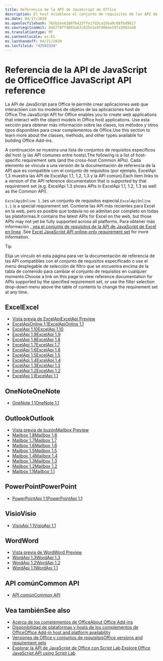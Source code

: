 ```yaml
---
title: Referencia de la API de JavaScript de Office
description: El host establece el conjunto de requisitos de las API de JavaScript de Office.
ms.date: 04/17/2020
ms.openlocfilehash: 765b2ee6108f6433ffe17d3ca15ba9c68fbd9617
ms.sourcegitcommit: 6dd770ff4893a67c625e1e4fd06ee197a3992ae0
ms.translationtype: MT
ms.contentlocale: es-ES
ms.lasthandoff: 04/21/2020
ms.locfileid: "43593339"
---
```

# <a name="office-javascript-api-reference"></a><span data-ttu-id="1a6ec-103">Referencia de la API de JavaScript de Office</span><span class="sxs-lookup"><span data-stu-id="1a6ec-103">Office JavaScript API reference</span></span>

<span data-ttu-id="1a6ec-104">La API de JavaScript para Office le permite crear aplicaciones web que interactúen con los modelos de objetos de las aplicaciones host de Office.</span><span class="sxs-lookup"><span data-stu-id="1a6ec-104">The JavaScript API for Office enables you to create web applications that interact with the object models in Office host applications.</span></span> <span data-ttu-id="1a6ec-105">Use esta sección para obtener más información sobre las clases, los métodos y otros tipos disponibles para crear complementos de Office.</span><span class="sxs-lookup"><span data-stu-id="1a6ec-105">Use this section to learn more about the classes, methods, and other types available for building Office Add-ins.</span></span>

<span data-ttu-id="1a6ec-106">A continuación se muestra una lista de conjuntos de requisitos específicos del host (y las API comunes entre hosts).</span><span class="sxs-lookup"><span data-stu-id="1a6ec-106">The following is a list of host-specific requirement sets (and the cross-host Common APIs).</span></span> <span data-ttu-id="1a6ec-107">Cada elemento se vincula a una versión de la documentación de referencia de la API que es compatible con el conjunto de requisitos (por ejemplo, ExcelApi 1,3 muestra las API de ExcelApi 1,1, 1,2, 1,3 y la API común).</span><span class="sxs-lookup"><span data-stu-id="1a6ec-107">Each item links to a version of the API reference documentation that is supported by that requirement set (e.g. ExcelApi 1.3 shows APIs in ExcelApi 1.1, 1.2, 1.3 as well as the Common API).</span></span>

<span data-ttu-id="1a6ec-108">`ExcelApiOnline 1.1`es un conjunto de requisitos especial.</span><span class="sxs-lookup"><span data-stu-id="1a6ec-108">`ExcelApiOnline 1.1` is a special requirement set.</span></span> <span data-ttu-id="1a6ec-109">Contiene las API más recientes para Excel en la web, pero es posible que todavía no se admitan por completo en todas las plataformas.</span><span class="sxs-lookup"><span data-stu-id="1a6ec-109">It contains the latest APIs for Excel on the web, but those APIs may not yet be fully supported across all platforms.</span></span> <span data-ttu-id="1a6ec-110">Para obtener más información [, vea el conjunto de requisitos de la API de JavaScript de Excel en línea](/office/dev/add-ins/reference/requirement-sets/excel-api-online-requirement-set) .</span><span class="sxs-lookup"><span data-stu-id="1a6ec-110">See [Excel JavaScript API online-only requirement set](/office/dev/add-ins/reference/requirement-sets/excel-api-online-requirement-set) for more information.</span></span>

> [!TIP]
> <span data-ttu-id="1a6ec-111">Elija un vínculo en esta página para ver la documentación de referencia de las API compatibles con el conjunto de requisitos especificado o use el menú desplegable de selección de filtro que se encuentra encima de la tabla de contenido para cambiar el conjunto de requisitos en cualquier momento.</span><span class="sxs-lookup"><span data-stu-id="1a6ec-111">Choose a link on this page to view reference documentation for APIs supported by the specified requirement set, or use the filter selection drop-down menu above the table of contents to change the requirement set at any time.</span></span>

## <a name="excel"></a><span data-ttu-id="1a6ec-112">Excel</span><span class="sxs-lookup"><span data-stu-id="1a6ec-112">Excel</span></span>

- [<span data-ttu-id="1a6ec-113">Vista previa de ExcelApi</span><span class="sxs-lookup"><span data-stu-id="1a6ec-113">ExcelApi Preview</span></span>](/javascript/api/excel?view=excel-js-preview)
- [<span data-ttu-id="1a6ec-114">ExcelApiOnline 1,1</span><span class="sxs-lookup"><span data-stu-id="1a6ec-114">ExcelApiOnline 1.1</span></span>](/javascript/api/excel?view=excel-js-online)
- [<span data-ttu-id="1a6ec-115">ExcelApi 1.10</span><span class="sxs-lookup"><span data-stu-id="1a6ec-115">ExcelApi 1.10</span></span>](/javascript/api/excel?view=excel-js-1.10)
- [<span data-ttu-id="1a6ec-116">ExcelApi 1.9</span><span class="sxs-lookup"><span data-stu-id="1a6ec-116">ExcelApi 1.9</span></span>](/javascript/api/excel?view=excel-js-1.9)
- [<span data-ttu-id="1a6ec-117">ExcelApi 1.8</span><span class="sxs-lookup"><span data-stu-id="1a6ec-117">ExcelApi 1.8</span></span>](/javascript/api/excel?view=excel-js-1.8)
- [<span data-ttu-id="1a6ec-118">ExcelApi 1.7</span><span class="sxs-lookup"><span data-stu-id="1a6ec-118">ExcelApi 1.7</span></span>](/javascript/api/excel?view=excel-js-1.7)
- [<span data-ttu-id="1a6ec-119">ExcelApi 1.6</span><span class="sxs-lookup"><span data-stu-id="1a6ec-119">ExcelApi 1.6</span></span>](/javascript/api/excel?view=excel-js-1.6)
- [<span data-ttu-id="1a6ec-120">ExcelApi 1.5</span><span class="sxs-lookup"><span data-stu-id="1a6ec-120">ExcelApi 1.5</span></span>](/javascript/api/excel?view=excel-js-1.5)
- [<span data-ttu-id="1a6ec-121">ExcelApi 1.4</span><span class="sxs-lookup"><span data-stu-id="1a6ec-121">ExcelApi 1.4</span></span>](/javascript/api/excel?view=excel-js-1.4)
- [<span data-ttu-id="1a6ec-122">ExcelApi 1.3</span><span class="sxs-lookup"><span data-stu-id="1a6ec-122">ExcelApi 1.3</span></span>](/javascript/api/excel?view=excel-js-1.3)
- [<span data-ttu-id="1a6ec-123">ExcelApi 1.2</span><span class="sxs-lookup"><span data-stu-id="1a6ec-123">ExcelApi 1.2</span></span>](/javascript/api/excel?view=excel-js-1.2)
- [<span data-ttu-id="1a6ec-124">ExcelApi 1.1</span><span class="sxs-lookup"><span data-stu-id="1a6ec-124">ExcelApi 1.1</span></span>](/javascript/api/excel?view=excel-js-1.1)

## <a name="onenote"></a><span data-ttu-id="1a6ec-125">OneNote</span><span class="sxs-lookup"><span data-stu-id="1a6ec-125">OneNote</span></span>

- [<span data-ttu-id="1a6ec-126">OneNote 1,1</span><span class="sxs-lookup"><span data-stu-id="1a6ec-126">OneNote 1.1</span></span>](/javascript/api/onenote?view=onenote-js-1.1)

## <a name="outlook"></a><span data-ttu-id="1a6ec-127">Outlook</span><span class="sxs-lookup"><span data-stu-id="1a6ec-127">Outlook</span></span>

- [<span data-ttu-id="1a6ec-128">Vista previa de buzón</span><span class="sxs-lookup"><span data-stu-id="1a6ec-128">Mailbox Preview</span></span>](/javascript/api/outlook?view=outlook-js-preview)
- [<span data-ttu-id="1a6ec-129">Mailbox 1.8</span><span class="sxs-lookup"><span data-stu-id="1a6ec-129">Mailbox 1.8</span></span>](/javascript/api/outlook?view=outlook-js-1.8)
- [<span data-ttu-id="1a6ec-130">Mailbox 1.7</span><span class="sxs-lookup"><span data-stu-id="1a6ec-130">Mailbox 1.7</span></span>](/javascript/api/outlook?view=outlook-js-1.7)
- [<span data-ttu-id="1a6ec-131">Mailbox 1.6</span><span class="sxs-lookup"><span data-stu-id="1a6ec-131">Mailbox 1.6</span></span>](/javascript/api/outlook?view=outlook-js-1.6)
- [<span data-ttu-id="1a6ec-132">Mailbox 1.5</span><span class="sxs-lookup"><span data-stu-id="1a6ec-132">Mailbox 1.5</span></span>](/javascript/api/outlook?view=outlook-js-1.5)
- [<span data-ttu-id="1a6ec-133">Mailbox 1.4</span><span class="sxs-lookup"><span data-stu-id="1a6ec-133">Mailbox 1.4</span></span>](/javascript/api/outlook?view=outlook-js-1.4)
- [<span data-ttu-id="1a6ec-134">Mailbox 1.3</span><span class="sxs-lookup"><span data-stu-id="1a6ec-134">Mailbox 1.3</span></span>](/javascript/api/outlook?view=outlook-js-1.3)
- [<span data-ttu-id="1a6ec-135">Mailbox 1.2</span><span class="sxs-lookup"><span data-stu-id="1a6ec-135">Mailbox 1.2</span></span>](/javascript/api/outlook?view=outlook-js-1.2)
- [<span data-ttu-id="1a6ec-136">Mailbox 1.1</span><span class="sxs-lookup"><span data-stu-id="1a6ec-136">Mailbox 1.1</span></span>](/javascript/api/outlook?view=outlook-js-1.1)

## <a name="powerpoint"></a><span data-ttu-id="1a6ec-137">PowerPoint</span><span class="sxs-lookup"><span data-stu-id="1a6ec-137">PowerPoint</span></span>

- [<span data-ttu-id="1a6ec-138">PowerPointApi 1.1</span><span class="sxs-lookup"><span data-stu-id="1a6ec-138">PowerPointApi 1.1</span></span>](/javascript/api/powerpoint?view=powerpoint-js-1.1)

## <a name="visio"></a><span data-ttu-id="1a6ec-139">Visio</span><span class="sxs-lookup"><span data-stu-id="1a6ec-139">Visio</span></span>

- [<span data-ttu-id="1a6ec-140">VisioApi 1,1</span><span class="sxs-lookup"><span data-stu-id="1a6ec-140">VisioApi 1.1</span></span>](/javascript/api/visio?view=visio-js-1.1)

## <a name="word"></a><span data-ttu-id="1a6ec-141">Word</span><span class="sxs-lookup"><span data-stu-id="1a6ec-141">Word</span></span>

- [<span data-ttu-id="1a6ec-142">Vista previa de Word</span><span class="sxs-lookup"><span data-stu-id="1a6ec-142">Word Preview</span></span>](/javascript/api/word?view=word-js-preview)
- [<span data-ttu-id="1a6ec-143">WordApi 1.3</span><span class="sxs-lookup"><span data-stu-id="1a6ec-143">WordApi 1.3</span></span>](/javascript/api/word?view=word-js-1.3)
- [<span data-ttu-id="1a6ec-144">WordApi 1.2</span><span class="sxs-lookup"><span data-stu-id="1a6ec-144">WordApi 1.2</span></span>](/javascript/api/word?view=word-js-1.2)
- [<span data-ttu-id="1a6ec-145">WordApi 1.1</span><span class="sxs-lookup"><span data-stu-id="1a6ec-145">WordApi 1.1</span></span>](/javascript/api/word?view=word-js-1.1)

## <a name="common-api"></a><span data-ttu-id="1a6ec-146">API común</span><span class="sxs-lookup"><span data-stu-id="1a6ec-146">Common API</span></span>

- [<span data-ttu-id="1a6ec-147">API común</span><span class="sxs-lookup"><span data-stu-id="1a6ec-147">Common API</span></span>](/javascript/api/office?view=common-js)

## <a name="see-also"></a><span data-ttu-id="1a6ec-148">Vea también</span><span class="sxs-lookup"><span data-stu-id="1a6ec-148">See also</span></span>

- [<span data-ttu-id="1a6ec-149">Acerca de los complementos de Office</span><span class="sxs-lookup"><span data-stu-id="1a6ec-149">About Office Add-ins</span></span>](/office/dev/add-ins/overview)
- [<span data-ttu-id="1a6ec-150">Disponibilidad de plataformas y hosts de los complementos de Office</span><span class="sxs-lookup"><span data-stu-id="1a6ec-150">Office Add-in host and platform availability</span></span>](/office/dev/add-ins/overview/office-add-in-availability)
- [<span data-ttu-id="1a6ec-151">Versiones de Office y conjuntos de requisitos</span><span class="sxs-lookup"><span data-stu-id="1a6ec-151">Office versions and requirement sets</span></span>](/office/dev/add-ins/develop/office-versions-and-requirement-sets)
- <span data-ttu-id="1a6ec-152">[Explorar la API de JavaScript de Office con Script Lab](/office/dev/add-ins/overview/explore-with-script-lab).</span><span class="sxs-lookup"><span data-stu-id="1a6ec-152">[Explore Office JavaScript API using Script Lab](/office/dev/add-ins/overview/explore-with-script-lab)</span></span>
